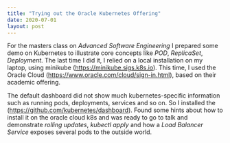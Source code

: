 ```yaml
---
title: "Trying out the Oracle Kubernetes Offering"
date: 2020-07-01
layout: post
---
```


For the masters class on _Advanced Software Engineering_ I prepared some demo on Kubernetes to illustrate core concepts like _POD_, _ReplicaSet_, _Deployment_.
The last time I did it, I relied on a local installation on my laptop, using minikube (https://minikube.sigs.k8s.io).
This time, I used the Oracle Cloud (https://www.oracle.com/cloud/sign-in.html), based on their academic offering.

The default dashboard did not show much kubernetes-specific information such as running pods, deployments, services and so on. So I installed the (https://github.com/kubernetes/dashboard).
Found some hints about how to install it on the oracle cloud k8s and was ready to go to talk and demonstrate _rolling updates_, _kubectl apply_ and how a _Load Balancer Service_ exposes several pods to the outside world.
